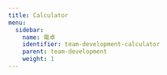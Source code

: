 ```yaml
---
title: Calculator
menu:
  sidebar:
    name: 電卓
    identifier: team-development-calculator
    parent: team-development
    weight: 1
---
```

